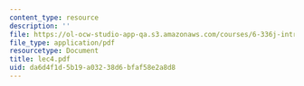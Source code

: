```yaml
---
content_type: resource
description: ''
file: https://ol-ocw-studio-app-qa.s3.amazonaws.com/courses/6-336j-introduction-to-numerical-simulation-sma-5211-fall-2003/da6d4f1d5b19a03238d6bfaf58e2a8d8_lec4.pdf
file_type: application/pdf
resourcetype: Document
title: lec4.pdf
uid: da6d4f1d-5b19-a032-38d6-bfaf58e2a8d8
---
```

